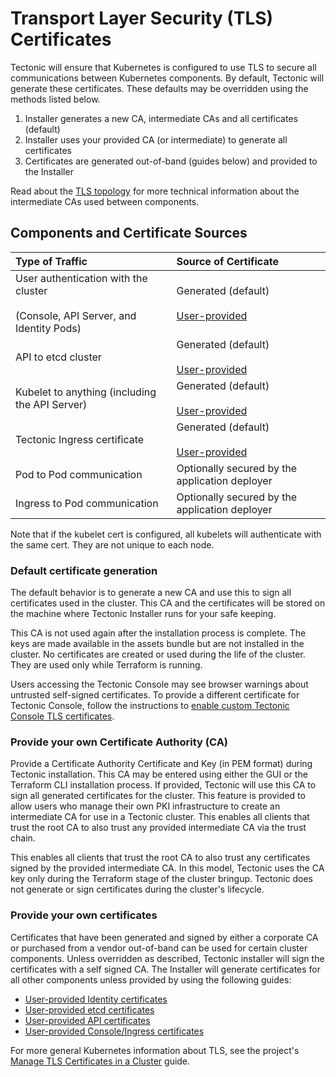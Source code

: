 # Transport Layer Security (TLS) Certificates

Tectonic will ensure that Kubernetes is configured to use TLS to secure all communications between Kubernetes components. By default, Tectonic will generate these certificates. These defaults may be overridden using the methods listed below.

1. Installer generates a new CA, intermediate CAs and all certificates (default)
2. Installer uses your provided CA (or intermediate) to generate all certificates
3. Certificates are generated out-of-band (guides below) and provided to the Installer

Read about the [TLS topology][tls-topology] for more technical information about the intermediate CAs used between components.

## Components and Certificate Sources

| Type of Traffic | Source of Certificate |
|:----------|:----------------------|
| User authentication with the cluster <br><br> (Console, API Server, and Identity Pods) | Generated (default) <br><br> [User-provided][tls-identity] |
| API to etcd cluster | Generated (default) <br><br> [User-provided][tls-etcd] |
| Kubelet to anything (including the API Server) | Generated (default) <br><br> [User-provided][tls-kube] |
| Tectonic Ingress certificate | Generated (default) <br><br> [User-provided][tls-ingress] |
| Pod to Pod communication | Optionally secured by the application deployer |
| Ingress to Pod communication | Optionally secured by the application deployer |

Note that if the kubelet cert is configured, all kubelets will authenticate with the same cert. They are not unique to each node.

### Default certificate generation

The default behavior is to generate a new CA and use this to sign all certificates used in the cluster. This CA and the certificates will be stored on the machine where Tectonic Installer runs for your safe keeping.

This CA is not used again after the installation process is complete. The keys are made available in the assets bundle but are not installed in the cluster. No certificates are created or used during the life of the cluster. They are used only while Terraform is running.

Users accessing the Tectonic Console may see browser warnings about untrusted self-signed certificates. To provide a different certificate for Tectonic Console, follow the instructions to [enable custom Tectonic Console TLS certificates][tls-ingress].

### Provide your own Certificate Authority (CA)

Provide a Certificate Authority Certificate and Key (in PEM format) during Tectonic installation. This CA may be entered using either the GUI or the Terraform CLI installation process. If provided, Tectonic will use this CA to sign all generated certificates for the cluster. This feature is provided to allow users who manage their own PKI infrastructure to create an intermediate CA for use in a Tectonic cluster. This enables all clients that trust the root CA to also trust any provided intermediate CA via the trust chain.

This enables all clients that trust the root CA to also trust any certificates signed by the provided intermediate CA. In this model, Tectonic uses the CA key only during the Terraform stage of the cluster bringup. Tectonic does not generate or sign certificates during the cluster's lifecycle.

### Provide your own certificates

Certificates that have been generated and signed by either a corporate CA or purchased from a vendor out-of-band can be used for certain cluster components. Unless overridden as described, Tectonic installer will sign the certificates with a self signed CA. The Installer will generate certificates for all other components unless provided by using the following guides:

 * [User-provided Identity certificates][tls-identity]
 * [User-provided etcd certificates][tls-etcd]
 * [User-provided API certificates][tls-kube]
 * [User-provided Console/Ingress certificates][tls-ingress]

For more general Kubernetes information about TLS, see the project's [Manage TLS Certificates in a Cluster][manage-tls] guide.


[manage-tls]: https://kubernetes.io/docs/tasks/tls/managing-tls-in-a-cluster/
[tls-etcd]: tls-etcd.md
[tls-identity]: tls-identity.md
[tls-ingress]: tls-ingress.md
[tls-kube]: tls-kube.md
[tls-topology]: tls-topology.md
